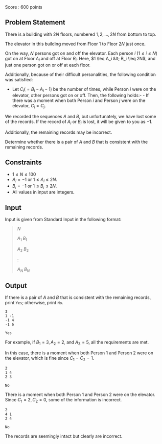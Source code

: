 Score : $600$ points

## Problem Statement

There is a building with $2N$ floors, numbered $1, 2, \ldots, 2N$ from bottom to top.

The elevator in this building moved from Floor $1$ to Floor $2N$ just once.

On the way, $N$ persons got on and off the elevator. Each person $i$ $(1 \leq i \leq N)$ got on at Floor $A_i$ and off at Floor $B_i$. Here, $1 \leq A_i &lt; B_i \leq 2N$, and just one person got on or off at each floor.

Additionally, because of their difficult personalities, the following condition was satisfied:

- Let $C_i (= B_i - A_i - 1)$ be the number of times, while Person $i$ were on the elevator, other persons got on or off. Then, the following holds:-   - If there was a moment when both Person $i$ and Person $j$ were on the elevator, $C_i = C_j$.

We recorded the sequences $A$ and $B$, but unfortunately, we have lost some of the records. If the record of $A_i$ or $B_i$ is lost, it will be given to you as $-1$.

Additionally, the remaining records may be incorrect.

Determine whether there is a pair of $A$ and $B$ that is consistent with the remaining records.

## Constraints

- $1 \leq N \leq 100$
- $A_i = -1$ or $1 \leq A_i \leq 2N$.
- $B_i = -1$ or $1 \leq B_i \leq 2N$.
- All values in input are integers.

## Input

Input is given from Standard Input in the following format:

> $N$
> 
> $A_1$ $B_1$
> 
> $A_2$ $B_2$
> 
> $:$
> 
> $A_N$ $B_N$

## Output

If there is a pair of $A$ and $B$ that is consistent with the remaining records, print `Yes`; otherwise, print `No`.

```input1
3
1 -1
-1 4
-1 6
```

```output1
Yes
```

For example, if $B_1 = 3, A_2 = 2$, and $A_3 = 5$, all the requirements are met.

In this case, there is a moment when both Person $1$ and Person $2$ were on the elevator, which is fine since $C_1 = C_2 = 1$.

```input2
2
1 4
2 3
```

```output2
No
```

There is a moment when both Person $1$ and Person $2$ were on the elevator. Since $C_1 = 2, C_2 = 0$, some of the information is incorrect.

```input3
2
4 1
2 4
```

```output3
No
```

The records are seemingly intact but clearly are incorrect.